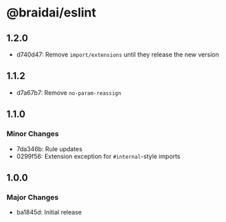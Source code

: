 # @braidai/eslint

## 1.2.0

- d740d47: Remove `import/extensions` until they release the new version

## 1.1.2

- d7a67b7: Remove `no-param-reassign`

## 1.1.0

### Minor Changes

- 7da346b: Rule updates
- 0299f56: Extension exception for `#internal`-style imports

## 1.0.0

### Major Changes

- ba1845d: Initial release
